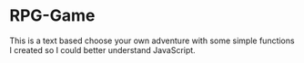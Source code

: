 # RPG-Game
This is a text based choose your own adventure with some simple functions I created so I could better understand JavaScript.

